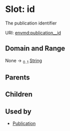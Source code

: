 
# Slot: id


The publication identifier

URI: [envmd:publication__id](http://w3id.org/ontogpt/environmental-metadatapublication__id)


## Domain and Range

None &#8594;  <sub>0..1</sub> [String](types/String.md)

## Parents


## Children


## Used by

 * [Publication](Publication.md)
